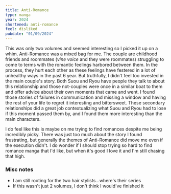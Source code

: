```yaml
---
title: Anti-Romance
type: manga
year: 2024
shortened: anti-romance
feel: disliked
pubdate: "01/09/2024"
---
```


This was only two volumes and seemed interesting so I picked it up on a whim. Anti-Romance was a mixed bag for me. The couple are childhood friends and roommates (_vine voice_ and they were roommates) struggling to come to terms with the romantic feelings harbored between them. In the process, they hurt each other as these feelings have festered in a lot of unhealthy ways in the past 6 year. But truthfully, I didn't feel too invested in the main couple's story. Both Suou and Ryou have people they talk to about this relationship and those not-couples were once in a similar boat to them and offer advice about their own moments that came and went. I found those stories of failures in communication and missing a window and having the rest of your life to regret it interesting and bittersweet. These secondary relationships did a great job contextualizing what Suou and Ryou had to lose if this moment passed them by, and I found them more interesting than the main characters.  
  
I do feel like this is maybe on me trying to find romances despite me being incredibly picky. There was just too much about the story I found frustrating, but generally the themes of Anti-Romance did move me even if the execution didn't. I do wonder if I should stop trying so hard to find romance manga that I'd like, but when it's good I love it and I'm still chasing that high.  

### Misc notes

* I am still rooting for the two hair stylists...where's their series
* If this wasn't just 2 volumes, I don't think I would've finished it
